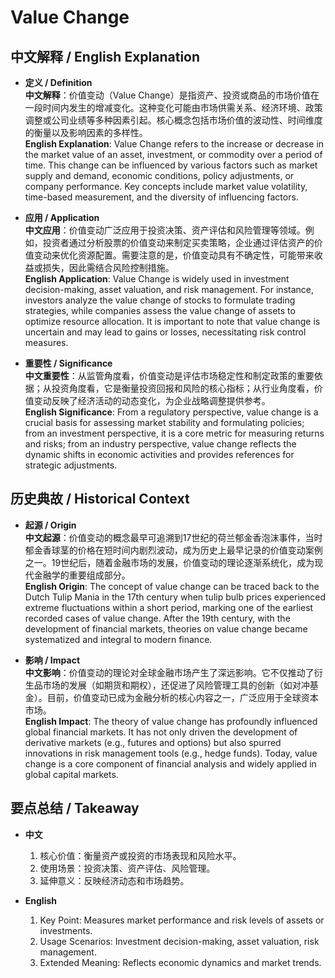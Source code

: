 # Value Change

## 中文解释 / English Explanation

* **定义 / Definition**  
  **中文解释**：价值变动（Value Change）是指资产、投资或商品的市场价值在一段时间内发生的增减变化。这种变化可能由市场供需关系、经济环境、政策调整或公司业绩等多种因素引起。核心概念包括市场价值的波动性、时间维度的衡量以及影响因素的多样性。  
  **English Explanation**: Value Change refers to the increase or decrease in the market value of an asset, investment, or commodity over a period of time. This change can be influenced by various factors such as market supply and demand, economic conditions, policy adjustments, or company performance. Key concepts include market value volatility, time-based measurement, and the diversity of influencing factors.

* **应用 / Application**  
  **中文应用**：价值变动广泛应用于投资决策、资产评估和风险管理等领域。例如，投资者通过分析股票的价值变动来制定买卖策略，企业通过评估资产的价值变动来优化资源配置。需要注意的是，价值变动具有不确定性，可能带来收益或损失，因此需结合风险控制措施。  
  **English Application**: Value Change is widely used in investment decision-making, asset valuation, and risk management. For instance, investors analyze the value change of stocks to formulate trading strategies, while companies assess the value change of assets to optimize resource allocation. It is important to note that value change is uncertain and may lead to gains or losses, necessitating risk control measures.

* **重要性 / Significance**  
  **中文重要性**：从监管角度看，价值变动是评估市场稳定性和制定政策的重要依据；从投资角度看，它是衡量投资回报和风险的核心指标；从行业角度看，价值变动反映了经济活动的动态变化，为企业战略调整提供参考。  
  **English Significance**: From a regulatory perspective, value change is a crucial basis for assessing market stability and formulating policies; from an investment perspective, it is a core metric for measuring returns and risks; from an industry perspective, value change reflects the dynamic shifts in economic activities and provides references for strategic adjustments.

## 历史典故 / Historical Context

* **起源 / Origin**  
  **中文起源**：价值变动的概念最早可追溯到17世纪的荷兰郁金香泡沫事件，当时郁金香球茎的价格在短时间内剧烈波动，成为历史上最早记录的价值变动案例之一。19世纪后，随着金融市场的发展，价值变动的理论逐渐系统化，成为现代金融学的重要组成部分。  
  **English Origin**: The concept of value change can be traced back to the Dutch Tulip Mania in the 17th century when tulip bulb prices experienced extreme fluctuations within a short period, marking one of the earliest recorded cases of value change. After the 19th century, with the development of financial markets, theories on value change became systematized and integral to modern finance.

* **影响 / Impact**  
  **中文影响**：价值变动的理论对全球金融市场产生了深远影响。它不仅推动了衍生品市场的发展（如期货和期权），还促进了风险管理工具的创新（如对冲基金）。目前，价值变动已成为金融分析的核心内容之一，广泛应用于全球资本市场。  
  **English Impact**: The theory of value change has profoundly influenced global financial markets. It has not only driven the development of derivative markets (e.g., futures and options) but also spurred innovations in risk management tools (e.g., hedge funds). Today, value change is a core component of financial analysis and widely applied in global capital markets.

## 要点总结 / Takeaway

* **中文**  
  1. 核心价值：衡量资产或投资的市场表现和风险水平。
  2. 使用场景：投资决策、资产评估、风险管理。
  3. 延伸意义：反映经济动态和市场趋势。

* **English**  
  1. Key Point: Measures market performance and risk levels of assets or investments.
  2. Usage Scenarios: Investment decision-making, asset valuation, risk management.
  3. Extended Meaning: Reflects economic dynamics and market trends.